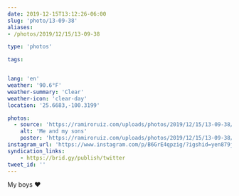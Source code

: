 ```yaml
---
date: 2019-12-15T13:12:26-06:00
slug: 'photo/13-09-38'
aliases:
- /photos/2019/12/15/13-09-38

type: 'photos'

tags:


lang: 'en'
weather: '90.6°F'
weather-summary: 'Clear'
weather-icon: 'clear-day'
location: '25.6683,-100.3199'

photos:
  - source: 'https://ramiroruiz.com/uploads/photos/2019/12/15/13-09-38/me-and-my-sons.jpg'
    alt: 'Me and my sons'
    poster: 'https://ramiroruiz.com/uploads/photos/2019/12/15/13-09-38/poster.'
instagram_url: 'https://www.instagram.com/p/B6GrE4qpzig/?igshid=yen879jjztik'
syndication_links:
    - https://brid.gy/publish/twitter
tweet_id: ''
---
```

My boys ♥️